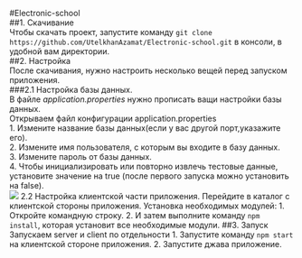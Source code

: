 #Electronic-school\
##1. Скачивание\
   Чтобы скачать проект, запустите команду `git clone https://github.com/UtelkhanAzamat/Electronic-school.git` в консоли, в удобной вам директории.\
##2. Настройка\
   После скачивания, нужно настроить несколько вещей перед запуском приложения.\
###2.1  Настройка базы данных.\
   В файле *application.properties* нужно прописать ващи настройки базы данных.\
      Открываем файл конфигурации application.properties\
         1. Измените название базы данных(если у вас другой порт,указажите его).\
         2. Измените имя пользователя, с которым вы входите в базу данных.\
         3. Измените пароль от базы данных.\
         4. Чтобы инициализировать или повторно извлечь тестовые данные, установите значение на true (после первого запуска можно установить на false).\
         <img src="C:\Users\Myskill.PC\Downloads\тестовое задание\ElectronicSchool\server\e-school\db.png"/>
   2.2  Настройка клиентской части приложения.
      Перейдите в каталог с клиентской стороны приложения.
      Установка необходимых модулей:
         1. Откройте командную строку.
         2. И затем выполните команду ``npm install``, которая установит все необходимые модули.
##3. Запуск
   Запускаем server и client по отдельности
      1. Запустите команду `npm start` на клиентской сторонe приложения.
      2. Запустите джава приложение.
